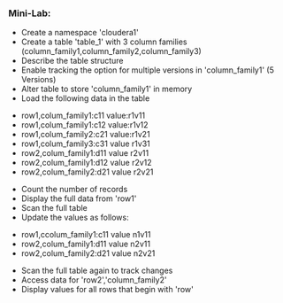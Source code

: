 ### Mini-Lab:

* Create a namespace 'cloudera1'
* Create a table 'table_1' with 3 column families (column_family1,column_family2,column_family3)
* Describe the table structure
* Enable tracking the option for multiple versions in 'column_family1' (5 Versions)
* Alter table to store 'column_family1' in memory
* Load the following data in the table
- row1,colum_family1:c11 value:r1v11
- row1,colum_family1:c12 value:r1v12
- row1,colum_family2:c21 value:r1v21
- row1,colum_family3:c31 value r1v31
- row2,colum_family1:d11 value r2v11
- row2,colum_family1:d12 value r2v12
- row2,colum_family2:d21 value r2v21
* Count the number of records
* Display the full data from 'row1'
* Scan the full table
* Update the values as follows:
- row1,ccolum_family1:c11 value n1v11
- row2,colum_family1:d11 value n2v11
- row2,colum_family2:d21 value n2v21
* Scan the full table again to track changes
* Access data for 'row2','column_family2'
* Display values for all rows that begin with 'row'